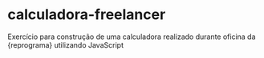 # calculadora-freelancer
Exercício para construção de uma calculadora realizado durante oficina da {reprograma}  utilizando JavaScript 
